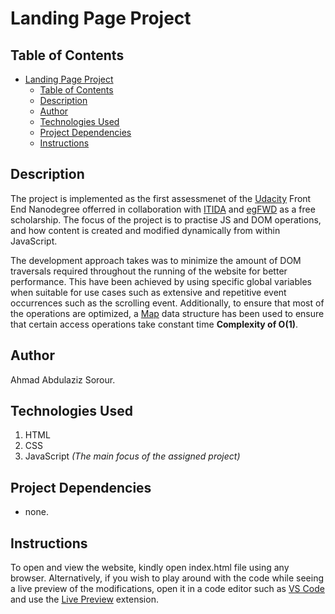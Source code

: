 # Landing Page Project

## Table of Contents

- [Landing Page Project](#landing-page-project)
  - [Table of Contents](#table-of-contents)
  - [Description](#description)
  - [Author](#author)
  - [Technologies Used](#technologies-used)
  - [Project Dependencies](#project-dependencies)
  - [Instructions](#instructions)

## Description

The project is implemented as the first assessmenet of the [Udacity](https://www.udacity.com/) Front End Nanodegree offerred in collaboration with [ITIDA](https://itida.gov.eg/English/Pages/default.aspx) and [egFWD](https://egfwd.com/) as a free scholarship.
The focus of the project is to practise JS and DOM operations, and how content is created and modified dynamically from within JavaScript.

The development approach takes was to minimize the amount of DOM traversals required throughout the running of the website for better performance. This have been achieved by using specific global variables when suitable for use cases such as extensive and repetitive event occurrences such as the scrolling event. Additionally, to ensure that most of the operations are optimized, a [Map](https://developer.mozilla.org/en-US/docs/Web/JavaScript/Reference/Global_Objects/Array/map) data structure has been used to ensure that certain access operations take constant time **Complexity of O(1)**.

## Author

Ahmad Abdulaziz Sorour.

## Technologies Used

1. HTML
2. CSS
3. JavaScript _(The main focus of the assigned project)_

## Project Dependencies

- none.

## Instructions

To open and view the website, kindly open index.html file using any browser.
Alternatively, if you wish to play around with the code while seeing a live preview of the modifications, open it in a code editor such as [VS Code](https://code.visualstudio.com/) and use the [Live Preview](https://marketplace.visualstudio.com/items?itemName=ritwickdey.LiveServer) extension.
